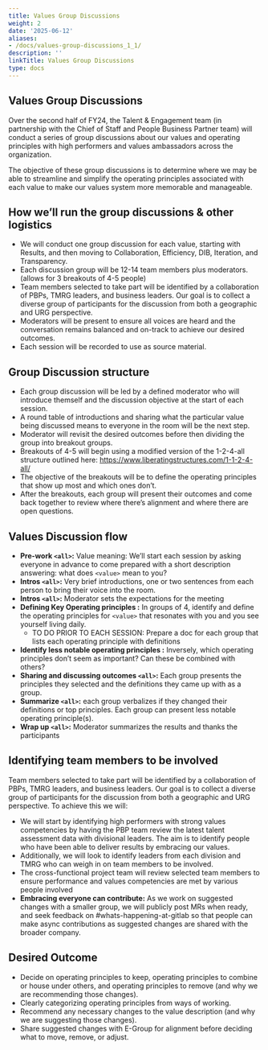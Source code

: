 ```yaml
---
title: Values Group Discussions
weight: 2
date: '2025-06-12'
aliases:
- /docs/values-group-discussions_1_1/
description: ''
linkTitle: Values Group Discussions
type: docs
---
```


## Values Group Discussions

Over the second half of FY24, the Talent & Engagement team (in partnership with the Chief of Staff and People Business Partner team) will conduct a series of group discussions about our values and operating principles with high performers and values ambassadors across the organization.

The objective of these group discussions is to determine where we may be able to streamline and simplify the operating principles associated with each value to make our values system more memorable and manageable.

## How we’ll run the group discussions & other logistics

- We will conduct one group discussion for each value, starting with Results, and then moving to Collaboration, Efficiency, DIB, Iteration, and Transparency.
- Each discussion group will be 12-14 team members plus moderators. (allows for 3 breakouts of 4-5 people)
- Team members selected to take part will be identified by a collaboration of PBPs, TMRG leaders, and business leaders. Our goal is to collect a diverse group of participants for the discussion from both a geographic and URG perspective.
- Moderators will be present to ensure all voices are heard and the conversation remains balanced and on-track to achieve our desired outcomes.
- Each session will be recorded to use as source material.

## Group Discussion structure

- Each group discussion will be led by a defined moderator who will introduce themself and the discussion objective at the start of each session.
- A round table of introductions and sharing what the particular value being discussed means to everyone in the room will be the next step.
- Moderator will revisit the desired outcomes before then dividing the group into breakout groups.
- Breakouts of 4-5 will begin using a modified version of the 1-2-4-all structure outlined here: https://www.liberatingstructures.com/1-1-2-4-all/
- The objective of the breakouts will be to define the operating principles that show up most and which ones don’t.
- After the breakouts, each group will present their outcomes and come back together to review where there’s alignment and where there are open questions.

## Values Discussion flow

- **Pre-work `<all>`:** Value meaning: We’ll start each session by asking everyone in advance to come prepared with a short description answering: what does `<value>` mean to you?
- **Intros `<all>`:** Very brief introductions, one or two sentences from each person to bring their voice into the room.
- **Intros `<all>`:** Moderator sets the expectations for the meeting
- **Defining Key Operating principles <breakout groups>:** In groups of 4, identify and define the operating principles for `<value>` that resonates with you and you see yourself living daily.
  - TO DO PRIOR TO EACH SESSION: Prepare a doc for each group that lists each operating principle with definitions
- **Identify less notable operating principles <breakout groups>:** Inversely, which operating principles don’t seem as important? Can these be combined with others?
- **Sharing and discussing outcomes `<all>`:** Each group presents the principles they selected and the definitions they came up with as a group.
- **Summarize `<all>`:** each group verbalizes if they changed their definitions or top principles. Each group can present less notable operating principle(s).
- **Wrap up `<all>`:** Moderator summarizes the results and thanks the participants

## Identifying team members to be involved

Team members selected to take part will be identified by a collaboration of PBPs, TMRG leaders, and business leaders. Our goal is to collect a diverse group of participants for the discussion from both a geographic and URG perspective. To achieve this we will:

- We will start by identifying high performers with strong values competencies by having the PBP team review the latest talent assessment data with divisional leaders. The aim is to identify people who have been able to deliver results by embracing our values.
- Additionally, we will look to identify leaders from each division and TMRG who can weigh in on team members to be involved.
- The cross-functional project team will review selected team members to ensure performance and values competencies are met by various people involved
- **Embracing everyone can contribute:** As we work on suggested changes with a smaller group, we will publicly post MRs when ready, and seek feedback on #whats-happening-at-gitlab so that people can make async contributions as suggested changes are shared with the broader company.

## Desired Outcome

- Decide on operating principles to keep, operating principles to combine or house under others, and operating principles to remove (and why we are recommending those changes).
- Clearly categorizing operating principles from ways of working.
- Recommend any necessary changes to the value description (and why we are suggesting those changes).
- Share suggested changes with E-Group for alignment before deciding what to move, remove, or adjust.
